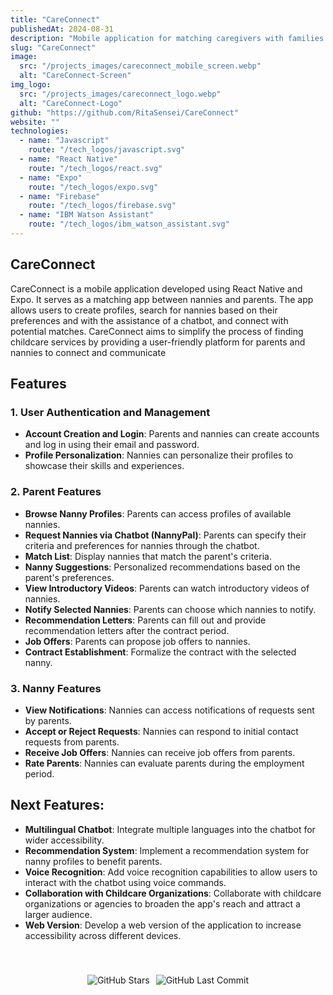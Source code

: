 ```yaml
---
title: "CareConnect"
publishedAt: 2024-08-31
description: "Mobile application for matching caregivers with families in need of care services. It provides a platform for parents to find and connect with caregivers who meet their specific needs."
slug: "CareConnect"
image:
  src: "/projects_images/careconnect_mobile_screen.webp"
  alt: "CareConnect-Screen"
img_logo:
  src: "/projects_images/careconnect_logo.webp"
  alt: "CareConnect-Logo"
github: "https://github.com/RitaSensei/CareConnect"
website: ""
technologies:
  - name: "Javascript"
    route: "/tech_logos/javascript.svg"
  - name: "React Native"
    route: "/tech_logos/react.svg"
  - name: "Expo"
    route: "/tech_logos/expo.svg"
  - name: "Firebase"
    route: "/tech_logos/firebase.svg"
  - name: "IBM Watson Assistant"
    route: "/tech_logos/ibm_watson_assistant.svg"
---
```


## CareConnect

CareConnect is a mobile application developed using React Native and Expo. It serves as a matching app between nannies and parents. The app allows users to create profiles, search for nannies based on their preferences and with the assistance of a chatbot, and connect with potential matches. CareConnect aims to simplify the process of finding childcare services by providing a user-friendly platform for parents and nannies to connect and communicate

## Features

### 1. **User Authentication and Management**

- **Account Creation and Login**: Parents and nannies can create accounts and log in using their email and password.
- **Profile Personalization**: Nannies can personalize their profiles to showcase their skills and experiences.

### 2. **Parent Features**

- **Browse Nanny Profiles**: Parents can access profiles of available nannies.
- **Request Nannies via Chatbot (NannyPal)**: Parents can specify their criteria and preferences for nannies through the chatbot.
- **Match List**: Display nannies that match the parent's criteria.
- **Nanny Suggestions**: Personalized recommendations based on the parent's preferences.
- **View Introductory Videos**: Parents can watch introductory videos of nannies.
- **Notify Selected Nannies**: Parents can choose which nannies to notify.
- **Recommendation Letters**: Parents can fill out and provide recommendation letters after the contract period.
- **Job Offers**: Parents can propose job offers to nannies.
- **Contract Establishment**: Formalize the contract with the selected nanny.

### 3. **Nanny Features**

- **View Notifications**: Nannies can access notifications of requests sent by parents.
- **Accept or Reject Requests**: Nannies can respond to initial contact requests from parents.
- **Receive Job Offers**: Nannies can receive job offers from parents.
- **Rate Parents**: Nannies can evaluate parents during the employment period.

## Next Features:

- **Multilingual Chatbot**: Integrate multiple languages into the chatbot for wider accessibility.
- **Recommendation System**: Implement a recommendation system for nanny profiles to benefit parents.
- **Voice Recognition**: Add voice recognition capabilities to allow users to interact with the chatbot using voice commands.
- **Collaboration with Childcare Organizations**: Collaborate with childcare organizations or agencies to broaden the app's reach and attract a larger audience.
- **Web Version**: Develop a web version of the application to increase accessibility across different devices.

<div style="display: flex; justify-content: center; padding-top: 40px">
  <img src="https://img.shields.io/github/stars/RitaSensei/CareConnect" alt="GitHub Stars" style="margin-right: 10px;"/>
  <img src="https://img.shields.io/github/last-commit/RitaSensei/CareConnect" alt="GitHub Last Commit" />
</div>
